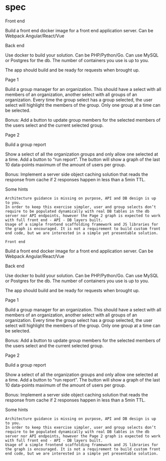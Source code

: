 # spec

Front end

Build a front end docker image for a front end application server. Can be Webpack Angular/React/Vue

Back end

Use docker to build your solution. Can be PHP/Python/Go. Can use MySQL or Postgres for the db. The number of containers you use is up to you.

The app should build and be ready for requests when brought up.

Page 1

Build a group manager for an organization. This should have a select with all members of an organization, another select with all groups of an organization. Every time the group select has a group selected, the user select will highlight the members of the group. Only one group at a time can be selected.

Bonus: Add a button to update group members for the selected members of the users select and the current selected group. 

Page 2

Build a group report

Show a select of all the organization groups and only allow one selected at a time. Add a button to “run report”. The button will show a graph of the last 10 data-points maximum of the amount of users per group.

Bonus: Implement a server side object caching solution that reads the response from cache if 2 responses happen in less than a 5min TTL.

Some hints

    Architecture guidance is missing on purpose, API and DB design is up to you.
    In order to keep this exercise simpler, user and group selects don’t require to be populated dynamically with real DB tables in the db server nor API endpoints, however the Page 2 graph is expected to work with full front end - API - DB layers built.
    Usage of a simple frontend scaffolding framework and JS libraries for the graph is encouraged. It is not a requirement to build custom front end code, but we are interested in a simple yet presentable solution. 

    Front end

Build a front end docker image for a front end application server. Can be Webpack Angular/React/Vue

Back end

Use docker to build your solution. Can be PHP/Python/Go. Can use MySQL or Postgres for the db. The number of containers you use is up to you.

The app should build and be ready for requests when brought up.

Page 1

Build a group manager for an organization. This should have a select with all members of an organization, another select with all groups of an organization. Every time the group select has a group selected, the user select will highlight the members of the group. Only one group at a time can be selected.

Bonus: Add a button to update group members for the selected members of the users select and the current selected group. 

Page 2

Build a group report

Show a select of all the organization groups and only allow one selected at a time. Add a button to “run report”. The button will show a graph of the last 10 data-points maximum of the amount of users per group.

Bonus: Implement a server side object caching solution that reads the response from cache if 2 responses happen in less than a 5min TTL.

Some hints

    Architecture guidance is missing on purpose, API and DB design is up to you.
    In order to keep this exercise simpler, user and group selects don’t require to be populated dynamically with real DB tables in the db server nor API endpoints, however the Page 2 graph is expected to work with full front end - API - DB layers built.
    Usage of a simple frontend scaffolding framework and JS libraries for the graph is encouraged. It is not a requirement to build custom front end code, but we are interested in a simple yet presentable solution. 
